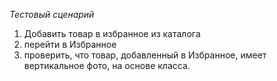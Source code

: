 *Тестовый сценарий*

1. Добавить товар в избранное из каталога
2. перейти в Избранное
3. проверить, что товар, добавленный в Избранное, имеет вертикальное фото, на основе класса.
